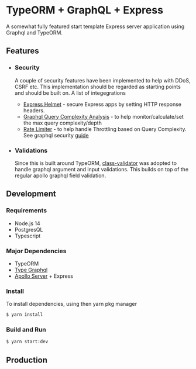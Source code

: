 # TypeORM + GraphQL + Express

A somewhat fully featured start template Express server application using Graphql and TypeORM.

## Features
- ### Security
  A couple of security features have been implemented to help with DDoS, CSRF etc. This implementation should be regarded as starting points and should be built on. A list of integegrations
  - [Express Helmet](https://github.com/helmetjs/helmet) - secure Express apps by setting HTTP response headers.
  - [Graphql Query Complexity Analysis](https://github.com/slicknode/graphql-query-complexity) - to help monitor/calculate/set the max query complexity/depth
  - [Rate Limiter](https://github.com/animir/node-rate-limiter-flexible) - to help handle Throttling based on Query Complexity. See graphql security [guide](https://www.howtographql.com/advanced/4-security/)

- ### Validations
  Since this is built around TypeORM, [class-validator](https://github.com/typestack/class-validator) was adopted to handle graphql argument and input validations. This builds on top of the regular apollo graphql field validation.
  

## Development

### Requirements
- Node.js 14
- PostgresQL
- Typescript

### Major Dependencies
- TypeORM
- [Type Graphql](https://typegraphql.com)
- [Apollo Server](https://www.apollographql.com/docs/apollo-server) + Express

### Install
To install dependencies, using then yarn pkg manager
```sh
$ yarn install
```

### Build and Run
```sh
$ yarn start:dev
```

## Production

